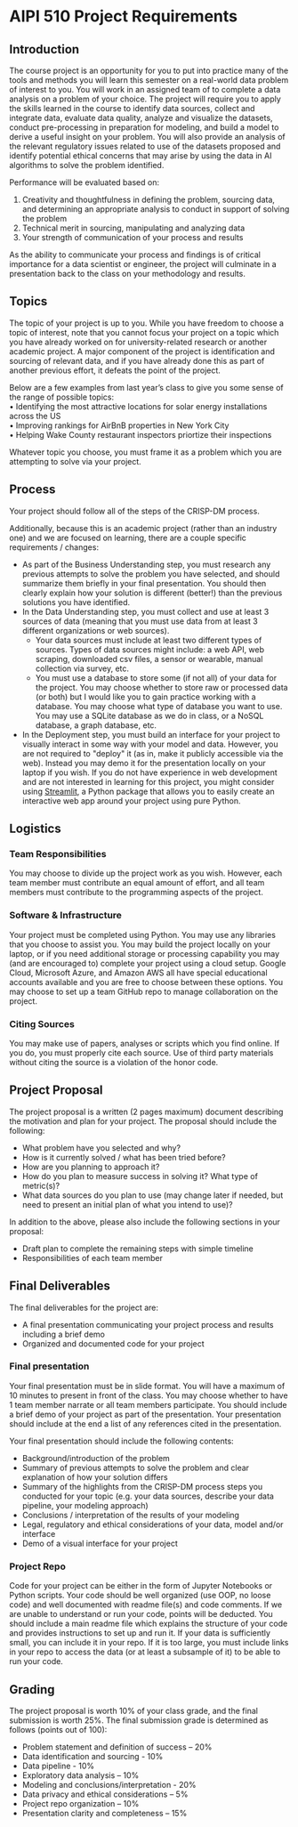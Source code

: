 # AIPI 510 Project Requirements
## Introduction
The course project is an opportunity for you to put into practice many of the tools and methods you will learn this semester on a real-world data problem of interest to you.  You will work in an assigned team of to complete a data analysis on a problem of your choice.  The project will require you to apply the skills learned in the course to identify data sources, collect and integrate data, evaluate data quality, analyze and visualize the datasets, conduct pre-processing in preparation for modeling, and build a model to derive a useful insight on your problem.  You will also provide an analysis of the relevant regulatory issues related to use of the datasets proposed and identify potential ethical concerns that may arise by using the data in AI algorithms to solve the problem identified. 

Performance will be evaluated based on:
1)	 Creativity and thoughtfulness in defining the problem, sourcing data, and determining an appropriate analysis to conduct in support of solving the problem
2)  Technical merit in sourcing, manipulating and analyzing data
3)	Your strength of communication of your process and results

As the ability to communicate your process and findings is of critical importance for a data scientist or engineer, the project will culminate in a presentation back to the class on your methodology and results.

## Topics
The topic of your project is up to you.  While you have freedom to choose a topic of interest, note that you cannot focus your project on a topic which you have already worked on for university-related research or another academic project.  A major component of the project is identification and sourcing of relevant data, and if you have already done this as part of another previous effort, it defeats the point of the project. 

Below are a few examples from last year’s class to give you some sense of the range of possible topics:  
•	Identifying the most attractive locations for solar energy installations across the US  
•	Improving rankings for AirBnB properties in New York City  
•	Helping Wake County restaurant inspectors priortize their inspections

Whatever topic you choose, you must frame it as a problem which you are attempting to solve via your project.  

## Process
Your project should follow all of the steps of the CRISP-DM process. 

Additionally, because this is an academic project (rather than an industry one) and we are focused on learning, there are a couple specific requirements / changes: 
- As part of the Business Understanding step, you must research any previous attempts to solve the problem you have selected, and should summarize them briefly in your final presentation.  You should then clearly explain how your solution is different (better!) than the previous solutions you have identified.
- In the Data Understanding step, you must collect and use at least 3 sources of data (meaning that you must use data from at least 3 different organizations or web sources).  
    - Your data sources must include at least two different types of sources.  Types of data sources might include: a web API, web scraping, downloaded csv files, a sensor or wearable, manual collection via survey, etc.  
    - You must use a database to store some (if not all) of your data for the project.  You may choose whether to store raw or processed data (or both) but I would like you to gain practice working with a database.  You may choose what type of database you want to use.  You may use a SQLite database as we do in class, or a NoSQL database, a graph database, etc.
- In the Deployment step, you must build an interface for your project to visually interact in some way with your model and data.  However, you are not required to "deploy" it (as in, make it publicly accessible via the web).  Instead you may demo it for the presentation locally on your laptop if you wish.  If you do not have experience in web development and are not interested in learning for this project, you might consider using [Streamlit](https://streamlit.io), a Python package that allows you to easily create an interactive web app around your project using pure Python.


## Logistics
### Team Responsibilities
You may choose to divide up the project work as you wish.  However, each team member must contribute an equal amount of effort, and all team members must contribute to the programming aspects of the project.

### Software & Infrastructure
Your project must be completed using Python.  You may use any libraries that you choose to assist you.  You may build the project locally on your laptop, or if you need additional storage or processing capability you may (and are encouraged to) complete your project using a cloud setup.  Google Cloud, Microsoft Azure, and Amazon AWS all have special educational accounts available and you are free to choose between these options. You may choose to set up a team GitHub repo to manage collaboration on the project.

### Citing Sources
You may make use of papers, analyses or scripts which you find online.  If you do, you must properly cite each source.  Use of third party materials without citing the source is a violation of the honor code.

## Project Proposal
The project proposal is a written (2 pages maximum) document describing the motivation and plan for your project.  The proposal should include the following: 
- What problem have you selected and why?  
- How is it currently solved / what has been tried before?  
- How are you planning to approach it?  
- How do you plan to measure success in solving it?  What type of metric(s)?
- What data sources do you plan to use (may change later if needed, but need to present an initial plan of what you intend to use)?

In addition to the above, please also include the following sections in your proposal:  
-	Draft plan to complete the remaining steps with simple timeline
-	Responsibilities of each team member

## Final Deliverables

The final deliverables for the project are:
-	A final presentation communicating your project process and results including a brief demo
-	Organized and documented code for your project

### Final presentation
Your final presentation must be in slide format.  You will have a maximum of 10 minutes to present in front of the class.  You may choose whether to have 1 team member narrate or all team members participate. You should include a brief demo of your project as part of the presentation.  Your presentation should include at the end a list of any references cited in the presentation.

Your final presentation should include the following contents:
-	Background/introduction of the problem  
-   Summary of previous attempts to solve the problem and clear explanation of how your solution differs
-	Summary of the highlights from the CRISP-DM process steps you conducted for your topic (e.g. your data sources, describe your data pipeline, your modeling approach)
-	Conclusions / interpretation of the results of your modeling
-	Legal, regulatory and ethical considerations of your data, model and/or  interface
-   Demo of a visual interface for your project

### Project Repo
Code for your project can be either in the form of Jupyter Notebooks or Python scripts.  Your code should be well organized (use OOP, no loose code) and well documented with readme file(s) and code comments.  If we are unable to understand or run your code, points will be deducted.  You should include a main readme file which explains the structure of your code and provides instructions to set up and run it.  If your data is sufficiently small, you can include it in your repo.  If it is too large, you must include links in your repo to access the data (or at least a subsample of it) to be able to run your code.

## Grading
The project proposal is worth 10% of your class grade, and the final submission is worth 25%. The final submission grade is determined as follows (points out of 100):
-	Problem statement and definition of success – 20%
-	Data identification and sourcing - 10%  
-   Data pipeline - 10%
-	Exploratory data analysis – 10%
-	Modeling and conclusions/interpretation - 20%
-	Data privacy and ethical considerations – 5%
-	Project repo organization – 10%
-	Presentation clarity and completeness – 15%

